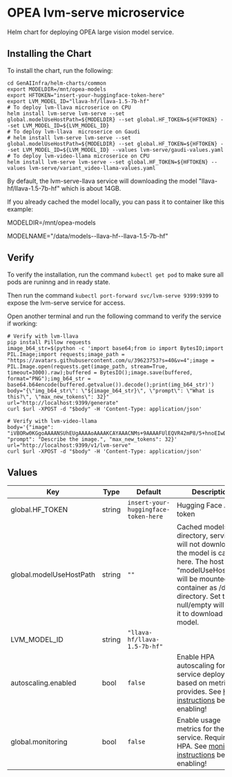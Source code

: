 # OPEA lvm-serve microservice

Helm chart for deploying OPEA large vision model service.

## Installing the Chart

To install the chart, run the following:

```console
cd GenAIInfra/helm-charts/common
export MODELDIR=/mnt/opea-models
export HFTOKEN="insert-your-huggingface-token-here"
export LVM_MODEL_ID="llava-hf/llava-1.5-7b-hf"
# To deploy lvm-llava microserice on CPU
helm install lvm-serve lvm-serve --set global.modelUseHostPath=${MODELDIR} --set global.HF_TOKEN=${HFTOKEN} --set LVM_MODEL_ID=${LVM_MODEL_ID}
# To deploy lvm-llava  microserice on Gaudi
# helm install lvm-serve lvm-serve --set global.modelUseHostPath=${MODELDIR} --set global.HF_TOKEN=${HFTOKEN} --set LVM_MODEL_ID=${LVM_MODEL_ID} --values lvm-serve/gaudi-values.yaml
# To deploy lvm-video-llama microserice on CPU
helm install lvm-serve lvm-serve --set global.HF_TOKEN=${HFTOKEN} --values lvm-serve/variant_video-llama-values.yaml
```

By default, the lvm-serve-llava service will downloading the model "llava-hf/llava-1.5-7b-hf" which is about 14GB.

If you already cached the model locally, you can pass it to container like this example:

MODELDIR=/mnt/opea-models

MODELNAME="/data/models--llava-hf--llava-1.5-7b-hf"

## Verify

To verify the installation, run the command `kubectl get pod` to make sure all pods are runinng and in ready state.

Then run the command `kubectl port-forward svc/lvm-serve 9399:9399` to expose the lvm-serve service for access.

Open another terminal and run the following command to verify the service if working:

```console
# Verify with lvm-llava
pip install Pillow requests
image_b64_str=$(python -c 'import base64;from io import BytesIO;import PIL.Image;import requests;image_path = "https://avatars.githubusercontent.com/u/39623753?s=40&v=4";image = PIL.Image.open(requests.get(image_path, stream=True, timeout=3000).raw);buffered = BytesIO();image.save(buffered, format="PNG");img_b64_str = base64.b64encode(buffered.getvalue()).decode();print(img_b64_str)')
body="{\"img_b64_str\": \"${image_b64_str}\", \"prompt\": \"What is this?\", \"max_new_tokens\": 32}"
url="http://localhost:9399/generate"
curl $url -XPOST -d "$body" -H 'Content-Type: application/json'

# Verify with lvm-video-llama
body='{"image": "iVBORw0KGgoAAAANSUhEUgAAAAoAAAAKCAYAAACNMs+9AAAAFUlEQVR42mP8/5+hnoEIwDiqkL4KAcT9GO0U4BxoAAAAAElFTkSuQmCC", "prompt": "Describe the image.", "max_new_tokens": 32}'
url="http://localhost:9399/v1/lvm-serve"
curl $url -XPOST -d "$body" -H 'Content-Type: application/json'
```

## Values

| Key                     | Type   | Default                              | Description                                                                                                                                                                                                               |
| ----------------------- | ------ | ------------------------------------ | ------------------------------------------------------------------------------------------------------------------------------------------------------------------------------------------------------------------------- |
| global.HF_TOKEN         | string | `insert-your-huggingface-token-here` | Hugging Face API token                                                                                                                                                                                                    |
| global.modelUseHostPath | string | `""`                                 | Cached models directory, service will not download if the model is cached here. The host path "modelUseHostPath" will be mounted to container as /data directory. Set this to null/empty will force it to download model. |
| LVM_MODEL_ID            | string | `"llava-hf/llava-1.5-7b-hf"`         |                                                                                                                                                                                                                           |
| autoscaling.enabled     | bool   | `false`                              | Enable HPA autoscaling for the service deployment based on metrics it provides. See [HPA instructions](../../HPA.md) before enabling!                                                                                     |
| global.monitoring       | bool   | `false`                              | Enable usage metrics for the service. Required for HPA. See [monitoring instructions](../../monitoring.md) before enabling!                                                                                               |

